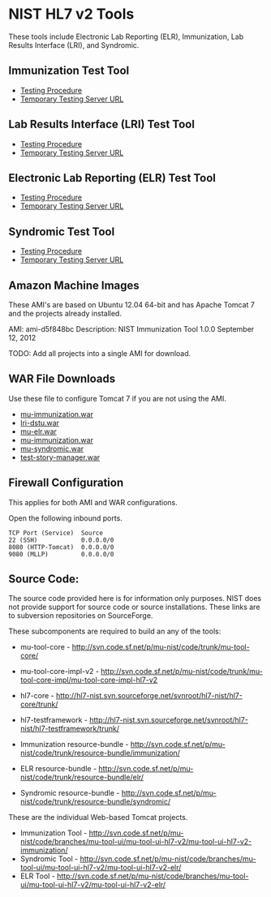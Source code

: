 NIST HL7 v2 Tools
=================

These tools include Electronic Lab Reporting (ELR), Immunization,
Lab Results Interface (LRI), and Syndromic.


Immunization Test Tool
----------------------

+ [Testing Procedure](http://www.healthit.gov/policy-researchers-implementers/2014-edition-draft-test-procedures)
+ [Temporary Testing Server URL](http://lri.sipilotdevelopment.org/mu-immunization/)


Lab Results Interface (LRI) Test Tool
-------------------------------------

+ [Testing Procedure](http://www.healthit.gov/policy-researchers-implementers/2014-edition-draft-test-procedures)
+ [Temporary Testing Server URL](http://lri.sipilotdevelopment.org/lri-dstu)


Electronic Lab Reporting (ELR) Test Tool
-----------------------------------------

+ [Testing Procedure](http://www.healthit.gov/policy-researchers-implementers/2014-edition-draft-test-procedures)
+ [Temporary Testing Server URL](http://lri.sipilotdevelopment.org/mu-elr/)

Syndromic Test Tool
-------------------

+ [Testing Procedure](http://www.healthit.gov/policy-researchers-implementers/2014-edition-draft-test-procedures)
+ [Temporary Testing Server URL](http://lri.sipilotdevelopment.org/mu-syndromic/)



Amazon Machine Images
---------------------

These AMI's  are based on Ubuntu 12.04 64-bit and has Apache Tomcat 7 and the 
projects already installed. 


AMI:  ami-d5f848bc
Description: NIST Immunization Tool 1.0.0 September 12, 2012

TODO: Add all projects into a single AMI for download.


WAR File Downloads
------------------

Use these file to configure Tomcat 7 if you are not using the AMI.

+ [mu-immunization.war](http://svn.code.sf.net/p/mu-nist/code/trunk/mu-wars/mu-immunization.war)
+ [lri-dstu.war](http://svn.code.sf.net/p/mu-nist/code/trunk/mu-wars/lri-dstu.war)
+ [mu-elr.war](http://svn.code.sf.net/p/mu-nist/code/trunk/mu-wars/mu-elr.war)
+ [mu-immunization.war](http://svn.code.sf.net/p/mu-nist/code/trunk/mu-wars/mu-immunization.war)
+ [mu-syndromic.war](http://svn.code.sf.net/p/mu-nist/code/trunk/mu-wars/mu-syndromic.war)
+ [test-story-manager.war](http://svn.code.sf.net/p/mu-nist/code/trunk/mu-wars/test-story-manager.war)


Firewall Configuration
----------------------

This applies for both AMI and WAR configurations.

Open the following inbound ports.

    TCP Port (Service)	Source
    22 (SSH)            0.0.0.0/0			
    8080 (HTTP-Tomcat)  0.0.0.0/0
    9080 (MLLP)         0.0.0.0/0


Source Code:
------------

The source code provided here is for information only purposes.  NIST does not 
provide support for source code or source installations.  These links are to
subversion repositories on SourceForge.

These subcomponents are required to build an any of the tools:

+ mu-tool-core - http://svn.code.sf.net/p/mu-nist/code/trunk/mu-tool-core/

+ mu-tool-core-impl-v2  - http://svn.code.sf.net/p/mu-nist/code/trunk/mu-tool-core-impl/mu-tool-core-impl-hl7-v2

+ hl7-core - http://hl7-nist.svn.sourceforge.net/svnroot/hl7-nist/hl7-core/trunk/

+ hl7-testframework - http://hl7-nist.svn.sourceforge.net/svnroot/hl7-nist/hl7-testframework/trunk/

+ Immunization resource-bundle - http://svn.code.sf.net/p/mu-nist/code/trunk/resource-bundle/immunization/

+ ELR resource-bundle - http://svn.code.sf.net/p/mu-nist/code/trunk/resource-bundle/elr/

+ Syndromic resource-bundle - http://svn.code.sf.net/p/mu-nist/code/trunk/resource-bundle/syndromic/


These are the individual Web-based Tomcat projects.

+ Immunization Tool - http://svn.code.sf.net/p/mu-nist/code/branches/mu-tool-ui/mu-tool-ui-hl7-v2/mu-tool-ui-hl7-v2-immunization/
+ Syndromic Tool -  http://svn.code.sf.net/p/mu-nist/code/branches/mu-tool-ui/mu-tool-ui-hl7-v2/mu-tool-ui-hl7-v2-elr/
+ ELR Tool - http://svn.code.sf.net/p/mu-nist/code/branches/mu-tool-ui/mu-tool-ui-hl7-v2/mu-tool-ui-hl7-v2-elr/

